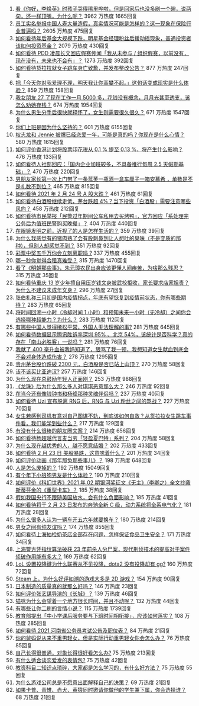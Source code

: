1. [看《你好，李焕英》时孩子哭得稀里哗啦，但是回家后也没多刷一个碗，说两句，还一样顶嘴，为什么呢？](https://www.zhihu.com/question/444936831) 3962 万热度 1665回复
1. [员工实名举报中国人寿大量造假，真实情况可能是怎样的？这一现象在保险行业普遍吗？](https://www.zhihu.com/question/446063707) 2605 万热度 475回复
1. [如何看待年后基金大规模下跌，明星基金经理粉丝后援动摇现象，普通投资者该如何投资基金？](https://www.zhihu.com/question/446059068) 2079 万热度 430回复
1. [如何看待 PDD 凌晨长文回应假赛传闻「我从未参与 / 组织假赛，以前没有，现在没有，未来也不会有」？](https://www.zhihu.com/question/446071263) 1273 万热度 392回复
1. [如何看待货拉拉就女子跳车身亡致歉，并发布整改公告？](https://www.zhihu.com/question/446061920) 877 万热度 247回复
1. [把「今天你对我爱理不理，明天我让你高攀不起。」这句话变成现实是什么体验？](https://www.zhihu.com/question/49629327) 859 万热度 158回复
1. [我女朋友 27 了现在工作一月 5000 多，花钱没有概念，月月光甚至透支，该怎么劝她存钱？](https://www.zhihu.com/question/428842571) 674 万热度 1954回复
1. [为什么男生分手后很快就释怀了，女生则需要很久很久？](https://www.zhihu.com/question/432503865) 671 万热度 1547回复
1. [你们上班是因为什么坚持的？](https://www.zhihu.com/question/425114936) 601 万热度 6155回复
1. [权志龙和 Jennie 被爆已经恋爱一年，可能是真的吗？你现在是什么心情？](https://www.zhihu.com/question/446069370) 580 万热度 1615回复
1. [如何评价香港计划将股票印花税从 0.1 % 提至 0.13 %，将产生什么影响？](https://www.zhihu.com/question/446103529) 476 万热度 133回复
1. [如何看待人社部回应：「国内企业加班较多，不具备推行每周 2.5 天假期基础」？](https://www.zhihu.com/question/446107907) 470 万热度 220回复
1. [男朋友家长第一次上门带了一条蓝芙一瓶酒一盒车厘子一箱安慕希  ，单数是不是礼数不到位？](https://www.zhihu.com/question/445666901) 465 万热度 815回复
1. [如何看待 2021 年 2 月 24 号 A 股大跌？](https://www.zhihu.com/question/446108931) 461 万热度 61回复
1. [如何看待白酒股继续走低，茅台跌超 4%？当下投资「白酒股」需要注意哪些风向？](https://www.zhihu.com/question/445747926) 458 万热度 212回复
1. [如何看待市民举报「民警过年期间公车私用去买烤鸭」，官方回应「系处理完公务后为值班民警购买晚餐」？](https://www.zhihu.com/question/445993971) 404 万热度 440回复
1. [在眼镜发明之前，近视了的人是怎样生活的？](https://www.zhihu.com/question/20057134) 359 万热度 39回复
1. [为什么我感觉有的猪肉熟了会有股刺鼻到让人想吐的臭味（不是变质的那种），但别人却感觉不到？](https://www.zhihu.com/question/328620473) 351 万热度 92回复
1. [彩票中奖五千万你会立刻离职吗 ?](https://www.zhihu.com/question/437075849) 337 万热度 455回复
1. [哪一秒你觉得合租真难受？](https://www.zhihu.com/question/294243719) 315 万热度 1470回复
1. [看了《明朝那些事》，朱元璋农民出身应该更懂人间疾苦，为啥那么残忍？](https://www.zhihu.com/question/445746439) 315 万热度 35回复
1. [如何看待重庆 13 岁少年擅自用压岁钱文身被武校拒收，家长要求店家担责？为什么不建议未成年文身？](https://www.zhihu.com/question/445890042) 296 万热度 27回复
1. [张伯礼称三月初是国内疫情拐点，年底有望恢复到疫情前状态，你有哪些期待？](https://www.zhihu.com/question/446090361) 283 万热度 65回复
1. [将时间回溯一小时（冷却时间 1 小时）和预知未来一小时（无冷却）之间你会选择哪种超能力？为什么？](https://www.zhihu.com/question/445318653) 283 万热度 112回复
1. [有哪些中国人觉得稀松平常，外国人无法理解的事?](https://www.zhihu.com/question/435879884) 281 万热度 645回复
1. [如何看待数据显示腾讯胜诉率深圳 95% 、北京 54%，该统计是否科学？真的存在「南山必胜客」一说吗？](https://www.zhihu.com/question/445902577) 281 万热度 76回复
1. [我献了 400 毫升血被我妈知道了，狠骂了我一顿，我想知道女生献血到底会不会对身体造成伤害？](https://www.zhihu.com/question/433360504) 278 万热度 1295回复
1. [贵州茅台股价跌破 2300 元，白酒股是否已站上山顶？](https://www.zhihu.com/question/445746953) 270 万热度 58回复
1. [该不该买比亚迪汉?](https://www.zhihu.com/question/437599976) 257 万热度 146回复
1. [为什么现在总鼓励年轻人正面刚？](https://www.zhihu.com/question/440608876) 253 万热度 988回复
1. [《龙珠》后为什么那么多人对琪琪恶意那么大？](https://www.zhihu.com/question/445390456) 246 万热度 92回复
1. [在当今还有像钱钟书和杨绛那种灵魂伴侣吗？](https://www.zhihu.com/question/445056665) 237 万热度 40回复
1. [如何看待 Uzi 宣布脱离 RNG 后，RNG 与 Uzi 粉丝之间的骂战？](https://www.zhihu.com/question/445864134) 227 万热度 70回复
1. [女生若感到司机有意对自己图谋不轨，到底该如何自救？从货拉拉女生跳车事件看，我们能学到些什么？](https://www.zhihu.com/question/445798021) 217 万热度 129回复
1. [有没有什么很棒的朋友圈文案？](https://www.zhihu.com/question/314092494) 214 万热度 656回复
1. [如何看待杨超越代言麦当劳「轻盈夏巴特」系列？](https://www.zhihu.com/question/445911384) 204 万热度 58回复
1. [为什么现在越优秀的人，越不愿意结婚？](https://www.zhihu.com/question/445071633) 202 万热度 433回复
1. [如何看待 2 月 23 日 美股暴跌，这意味着什么？](https://www.zhihu.com/question/446019065) 201 万热度 34回复
1. [如何评价动画《那年那兔那些事儿》？](https://www.zhihu.com/question/28543439) 198 万热度 648回复
1. [人是怎么废掉的？](https://www.zhihu.com/question/43607087) 192 万热度 15049回复
1. [有个年下小狼狗男友是什么体验？](https://www.zhihu.com/question/264422205) 190 万热度 210回复
1. [如何评价《科幻世界》2021 年 02 期银河奖征文《无主》（李卿之）全文抄袭斯蒂芬金的《重型卡车》？](https://www.zhihu.com/question/446067657) 185 万热度 38回复
1. [假如我国央行不跟随美国放水，会有什么负面影响？](https://www.zhihu.com/question/441321654) 185 万热度 41回复
1. [如何看待将于 2 月 23 日发布的奔驰全新 C 级，动力系统将全系电气化？](https://www.zhihu.com/question/445393919) 181 万热度 28回复
1. [为什么很多人认为一辆车开五六年就要换车？](https://www.zhihu.com/question/37958506) 180 万热度 214回复
1. [男女之间有纯友谊吗？](https://www.zhihu.com/question/51077217) 174 万热度 855回复
1. [如何看待上海抽检奶茶店全部存在问题，怎样保证食品卫生安全？](https://www.zhihu.com/question/446069196) 171 万热度 34回复
1. [上海警方凭指纹算法破获 23 年前杀人分尸案，现代刑侦技术的提高对于案件侦破作用能有多大？](https://www.zhihu.com/question/445935555) 169 万热度 62回复
1. [LoL 设置投降键为什么联赛从不见投降，dota2 没有投降却有 gg?](https://www.zhihu.com/question/443020498) 160 万热度 72回复
1. [Steam 上，为什么好评如潮的游戏大多是 2D 游戏？](https://www.zhihu.com/question/444541429) 154 万热度 90回复
1. [日本制造的质量真的就那么好吗？](https://www.zhihu.com/question/335156490) 146 万热度 23回复
1. [如何评价张艺谋导演的《长城》？](https://www.zhihu.com/question/319452692) 139 万热度 46回复
1. [猫咪为什么会望着一个地方很长时间，并且不动呢？](https://www.zhihu.com/question/445622768) 132 万热度 44回复
1. [有哪些让你二刷的言情小说？](https://www.zhihu.com/question/354691177) 115 万热度 1739回复
1. [教育部提出「中小学课后服务要与下班时间相衔接」，应该如何落实？](https://www.zhihu.com/question/445911118) 108 万热度 285回复
1. [如何看待 2021 河南省公务员考试公告及职位表？](https://www.zhihu.com/question/441998633) 84 万热度 21回复
1. [你的爸妈说从来不重男轻女，但是实际行动重男轻女你会怎么办？](https://www.zhihu.com/question/310819346) 76 万热度 85回复
1. [自己长得很普通，对象长得很好看怎么办?](https://www.zhihu.com/question/442303033) 75 万热度 213回复
1. [有什么适合谈恋爱发的表情包?](https://www.zhihu.com/question/432519674) 75 万热度 42回复
1. [教资科目二知识点琐碎，大家都是怎么学习的，有什么好方法？](https://www.zhihu.com/question/372211021) 75 万热度 55回复
1. [为什么游戏公司总是不愿意出面解释自己的决策？](https://www.zhihu.com/question/445577735) 69 万热度 21回复
1. [如果卡普、青雉、赤犬、黄猿同时邀请你做他的学生兼下属，你会选择谁？](https://www.zhihu.com/question/445807112) 68 万热度 21回复